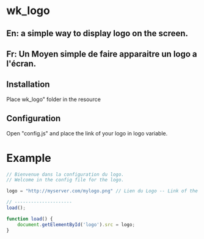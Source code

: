 # wk_logo

## En: a simple way to display logo on the screen.
## Fr: Un Moyen simple de faire apparaitre un logo a l'écran.

## Installation

Place wk_logo" folder in the resource

## Configuration
Open "config.js" and place the link of your logo in logo variable.

# Example
```javascript
// Bienvenue dans la configuration du logo.
// Welcome in the config file for the logo.

logo = "http://myserver.com/mylogo.png" // Lien du Logo -- Link of the logo

// ---------------------
load();

function load() {
	document.getElementById('logo').src = logo;
}
```